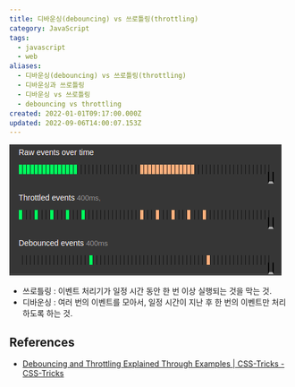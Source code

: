 ```yaml
---
title: 디바운싱(debouncing) vs 쓰로틀링(throttling)
category: JavaScript
tags:
  - javascript
  - web
aliases:
  - 디바운싱(debouncing) vs 쓰로틀링(throttling)
  - 디바운싱과 쓰로틀링
  - 디바운싱 vs 쓰로틀링
  - debouncing vs throttling
created: 2022-01-01T09:17:00.000Z
updated: 2022-09-06T14:00:07.153Z
---
```


<Metadata />

![debounce-vs-throttle.png](./images/debounce-vs-throttle.png)

- 쓰로틀링 : 이벤트 처리기가 일정 시간 동안 한 번 이상 실행되는 것을 막는 것.
- 디바운싱 : 여러 번의 이벤트를 모아서, 일정 시간이 지난 후 한 번의 이벤트만 처리하도록 하는 것.

## References

- [Debouncing and Throttling Explained Through Examples | CSS-Tricks - CSS-Tricks](https://css-tricks.com/debouncing-throttling-explained-examples/)
